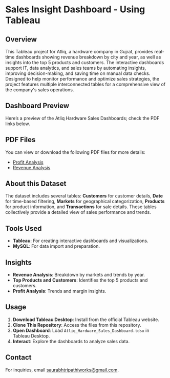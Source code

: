 # Sales Insight Dashboard - Using Tableau

## Overview

This Tableau project for Atliq, a hardware company in Gujrat, provides real-time dashboards showing revenue breakdown by city and year, as well as insights into the top 5 products and customers. The interactive dashboards support IT, data analytics, and sales teams by automating insights, improving decision-making, and saving time on manual data checks. Designed to help monitor performance and optimize sales strategies, the project features multiple interconnected tables for a comprehensive view of the company's sales operations.

## Dashboard Preview

Here’s a preview of the Atliq Hardware Sales Dashboards; check the PDF links below.

## PDF Files

You can view or download the following PDF files for more details:

- [Profit Analysis](https://github.com/saurabhtripathiworks/Sales-Insight-Dashboard---Tableau/blob/main/Sales%20Insight%20Dashboard%20Atliq%20-%20Profit%20Analysis.pdf)
- [Revenue Analysis](https://github.com/saurabhtripathiworks/Sales-Insight-Dashboard---Tableau/blob/main/Sales%20Insight%20Dashboard%20Atliq%20-%20Revenue%20Analysis.pdf)

## About this Dataset

The dataset includes several tables: **Customers** for customer details, **Date** for time-based filtering, **Markets** for geographical categorization, **Products** for product information, and **Transactions** for sale details. These tables collectively provide a detailed view of sales performance and trends.

## Tools Used

- **Tableau**: For creating interactive dashboards and visualizations.
- **MySQL**: For data import and preparation.

## Insights

- **Revenue Analysis**: Breakdown by markets and trends by year.
- **Top Products and Customers**: Identifies the top 5 products and customers.
- **Profit Analysis**: Trends and margin insights.

## Usage

1. **Download Tableau Desktop**: Install from the official Tableau website.
2. **Clone This Repository**: Access the files from this repository.
3. **Open Dashboard**: Load `Atliq_Hardware_Sales_Dashboard.tdsx` in Tableau Desktop.
4. **Interact**: Explore the dashboards to analyze sales data.

## Contact

For inquiries, email [saurabhtripathiworks@gmail.com](mailto:saurabhtripathiworks@gmail.com).
